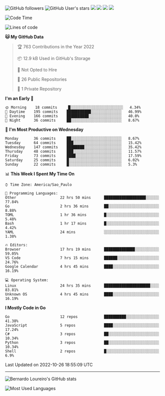 ![GitHub followers](https://img.shields.io/github/followers/bernardolm?style=for-the-badge&label=GitHub%20followers) ![GitHub User's stars](https://img.shields.io/github/stars/bernardolm?style=for-the-badge&label=GitHub%20User's%20stars) [![](https://img.shields.io/static/v1?logo=linkedin&label=LinkedIn&message=bernardolm&color=0A66C2&style=for-the-badge)](https://www.linkedin.com/in/bernardolm) [![](https://img.shields.io/static/v1?logo=lastdotfm&label=last.fm&message=bernardolm&color=D51007&style=for-the-badge)](https://www.last.fm/user/bernardolm) [![](https://img.shields.io/static/v1?logo=spotify&label=spotify&message=bernardolou&color=1ED760&style=for-the-badge)](https://open.spotify.com/user/bernardolou) [![](https://img.shields.io/static/v1?logo=awesomelists&label=My%20awesome%20stars&message=⭐⭐⭐&color=FC60A8&style=for-the-badge)](https://github.com/bernardolm/awesome-stars)

<!--START_SECTION:waka-->
![Code Time](http://img.shields.io/badge/Code%20Time-1%2C857%20hrs%2033%20mins-blue)

![Lines of code](https://img.shields.io/badge/From%20Hello%20World%20I%27ve%20Written--13%20Thousand%20lines%20of%20code-blue)

**🐱 My GitHub Data** 

> 🏆 763 Contributions in the Year 2022
 > 
> 📦 12.9 kB Used in GitHub's Storage 
 > 
> 🚫 Not Opted to Hire
 > 
> 📜 26 Public Repositories 
 > 
> 🔑 1 Private Repository 
 > 
**I'm an Early 🐤** 

```text
🌞 Morning    18 commits     █░░░░░░░░░░░░░░░░░░░░░░░░   4.34% 
🌆 Daytime    195 commits    ███████████░░░░░░░░░░░░░░   46.99% 
🌃 Evening    166 commits    ██████████░░░░░░░░░░░░░░░   40.0% 
🌙 Night      36 commits     ██░░░░░░░░░░░░░░░░░░░░░░░   8.67%

```
📅 **I'm Most Productive on Wednesday** 

```text
Monday       36 commits     ██░░░░░░░░░░░░░░░░░░░░░░░   8.67% 
Tuesday      64 commits     ███░░░░░░░░░░░░░░░░░░░░░░   15.42% 
Wednesday    147 commits    ████████░░░░░░░░░░░░░░░░░   35.42% 
Thursday     48 commits     ███░░░░░░░░░░░░░░░░░░░░░░   11.57% 
Friday       73 commits     ████░░░░░░░░░░░░░░░░░░░░░   17.59% 
Saturday     25 commits     █░░░░░░░░░░░░░░░░░░░░░░░░   6.02% 
Sunday       22 commits     █░░░░░░░░░░░░░░░░░░░░░░░░   5.3%

```


📊 **This Week I Spent My Time On** 

```text
⌚︎ Time Zone: America/Sao_Paulo

💬 Programming Languages: 
Other                    22 hrs 50 mins      ███████████████████░░░░░░   77.84% 
Go                       2 hrs 36 mins       ██░░░░░░░░░░░░░░░░░░░░░░░   8.88% 
TOML                     1 hr 36 mins        █░░░░░░░░░░░░░░░░░░░░░░░░   5.48% 
Bash                     1 hr 17 mins        █░░░░░░░░░░░░░░░░░░░░░░░░   4.42% 
YAML                     24 mins             ░░░░░░░░░░░░░░░░░░░░░░░░░   1.38%

🔥 Editors: 
Browser                  17 hrs 19 mins      ██████████████░░░░░░░░░░░   59.05% 
VS Code                  7 hrs 15 mins       ██████░░░░░░░░░░░░░░░░░░░   24.76% 
Google Calendar          4 hrs 45 mins       ████░░░░░░░░░░░░░░░░░░░░░   16.19%

💻 Operating System: 
Linux                    24 hrs 35 mins      █████████████████████░░░░   83.81% 
Unknown OS               4 hrs 45 mins       ████░░░░░░░░░░░░░░░░░░░░░   16.19%

```

**I Mostly Code in Go** 

```text
Go                       12 repos            ██████████░░░░░░░░░░░░░░░   41.38% 
JavaScript               5 repos             ████░░░░░░░░░░░░░░░░░░░░░   17.24% 
C#                       3 repos             ██░░░░░░░░░░░░░░░░░░░░░░░   10.34% 
Python                   3 repos             ██░░░░░░░░░░░░░░░░░░░░░░░   10.34% 
Shell                    2 repos             █░░░░░░░░░░░░░░░░░░░░░░░░   6.9%

```



 Last Updated on 2022-10-26 18:55:09 UTC
<!--END_SECTION:waka-->

---

![Bernardo Loureiro's GitHub stats](https://github-readme-stats.vercel.app/api?username=bernardolm&count_private=true&show_icons=true&theme=nightowl&include_all_commits=true)

![Most Used Languages](https://github-readme-stats.vercel.app/api/top-langs/?username=bernardolm&theme=nightowl&langs_count=99)
